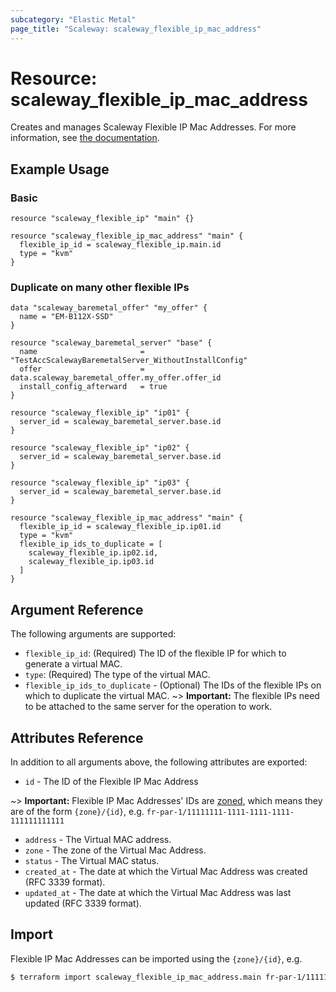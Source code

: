 ```yaml
---
subcategory: "Elastic Metal"
page_title: "Scaleway: scaleway_flexible_ip_mac_address"
---
```


# Resource: scaleway_flexible_ip_mac_address

Creates and manages Scaleway Flexible IP Mac Addresses.
For more information, see [the documentation](https://developers.scaleway.com/en/products/flexible-ip/api).

## Example Usage

### Basic

```hcl
resource "scaleway_flexible_ip" "main" {}

resource "scaleway_flexible_ip_mac_address" "main" {
  flexible_ip_id = scaleway_flexible_ip.main.id
  type = "kvm"
}
```

### Duplicate on many other flexible IPs

```hcl
data "scaleway_baremetal_offer" "my_offer" {
  name = "EM-B112X-SSD"
}

resource "scaleway_baremetal_server" "base" {
  name 			             = "TestAccScalewayBaremetalServer_WithoutInstallConfig"
  offer     				 = data.scaleway_baremetal_offer.my_offer.offer_id
  install_config_afterward   = true
}

resource "scaleway_flexible_ip" "ip01" {
  server_id = scaleway_baremetal_server.base.id
}

resource "scaleway_flexible_ip" "ip02" {
  server_id = scaleway_baremetal_server.base.id
}

resource "scaleway_flexible_ip" "ip03" {
  server_id = scaleway_baremetal_server.base.id
}

resource "scaleway_flexible_ip_mac_address" "main" {
  flexible_ip_id = scaleway_flexible_ip.ip01.id
  type = "kvm"
  flexible_ip_ids_to_duplicate = [
    scaleway_flexible_ip.ip02.id,
    scaleway_flexible_ip.ip03.id
  ]
}
```

## Argument Reference

The following arguments are supported:

- `flexible_ip_id`: (Required) The ID of the flexible IP for which to generate a virtual MAC.
- `type`: (Required) The type of the virtual MAC.
- `flexible_ip_ids_to_duplicate` - (Optional) The IDs of the flexible IPs on which to duplicate the virtual MAC.
~> **Important:** The flexible IPs need to be attached to the same server for the operation to work.

## Attributes Reference

In addition to all arguments above, the following attributes are exported:

- `id` - The ID of the Flexible IP Mac Address

~> **Important:** Flexible IP Mac Addresses' IDs are [zoned](../guides/regions_and_zones.md#resource-ids), which means they are of the form `{zone}/{id}`, e.g. `fr-par-1/11111111-1111-1111-1111-111111111111`

- `address` -  The Virtual MAC address.
- `zone` - The zone of the Virtual Mac Address.
- `status` - The Virtual MAC status.
- `created_at` - The date at which the Virtual Mac Address was created (RFC 3339 format).
- `updated_at` - The date at which the Virtual Mac Address was last updated (RFC 3339 format).

## Import

Flexible IP Mac Addresses can be imported using the `{zone}/{id}`, e.g.

```bash
$ terraform import scaleway_flexible_ip_mac_address.main fr-par-1/11111111-1111-1111-1111-111111111111
```
